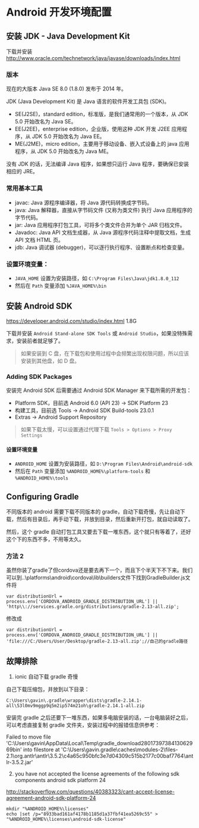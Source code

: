# Android 开发环境配置


## 安装 JDK - Java Development Kit

下载并安装 http://www.oracle.com/technetwork/java/javase/downloads/index.html

### 版本

现在的大版本 Java SE 8.0 (1.8.0) 发布于 2014 年。

JDK (Java Development Kit) 是 Java 语言的软件开发工具包 (SDK)。

* SE(J2SE)，standard edition，标准版，是我们通常用的一个版本，从 JDK 5.0 开始改名为 Java SE。
* EE(J2EE)，enterprise edition，企业版，使用这种 JDK 开发 J2EE 应用程序，从 JDK 5.0 开始改名为 Java EE。
* ME(J2ME)，micro edition，主要用于移动设备、嵌入式设备上的 java 应用程序，从 JDK 5.0 开始改名为 Java ME。

没有 JDK 的话，无法编译 Java 程序，如果想只运行 Java 程序，要确保已安装相应的 JRE。

### 常用基本工具

* javac: Java 源程序编译器，将 Java 源代码转换成字节码。
* java: Java 解释器，直接从字节码文件 (又称为类文件) 执行 Java 应用程序的字节代码。
* jar: Java 应用程序打包工具，可将多个类文件合并为单个 JAR 归档文件。
* Javadoc: Java API 文档生成器，从 Java 源程序代码注释中提取文档，生成 API 文档 HTML 页。
* jdb: Java 调试器 (debugger)，可以逐行执行程序、设置断点和检查变量。

### 设置环境变量：

* `JAVA_HOME` 设置为安装路径，如 `C:\Program Files\Java\jdk1.8.0_112`
* 然后在 `Path` 变量添加 `%JAVA_HOME%\bin`


## 安装 Android SDK

https://developer.android.com/studio/index.html 1.8G

下载并安装 `Android Stand-alone SDK Tools` 或 `Android Studio`，如果没特殊需求，安装前者就足够了。

> 如果安装到 C 盘，在下载包和使用过程中会频繁出现权限问题，所以应该安装到其他盘，如 D 盘。

### Adding SDK Packages

安装完 Android SDK 后需要通过 Android SDK Manager 来下载所需的开发包：

  * Platform SDK，目前选 Android 6.0 (API 23) -> SDK Platform 23
  * 构建工具，目前选 Tools -> Android SDK Build-tools 23.0.1
  * Extras -> Android Support Repository

> 如果下载太慢，可以设置通过代理下载 `Tools > Options > Proxy Settings`

#### 设置环境变量

* `ANDROID_HOME` 设置为安装路径，如 `D:\Program Files\Android\android-sdk`
* 然后在 `Path` 变量添加 `%ANDROID_HOME%\platform-tools` 和 `%ANDROID_HOME%\tools`

## Configuring Gradle

不同版本的 android 需要下载不同版本的 gradle，自动下载奇慢，先让自动下载，然后有目录后，再手动下载，并放到目录，然后重新开打包，就自动读取了。

然后，这个 gradle 自动打包工具又要去下载一堆东西，这个就只有等着了，还好这个下的东西不多，不用等太久。

### 方法 2

虽然你装了gradle了但cordova还是要去再下一个，而且下个半天下不下来。我们可以到..\platforms\android\cordova\lib\builders文件下找到GradleBuilder.js文件将

```
var distributionUrl = process.env['CORDOVA_ANDROID_GRADLE_DISTRIBUTION_URL'] || 'http\\://services.gradle.org/distributions/gradle-2.13-all.zip';
```
修改成
```
var distributionUrl = process.env['CORDOVA_ANDROID_GRADLE_DISTRIBUTION_URL'] || 'file:///C:/Users/User/Desktop/gradle-2.13-all.zip';//自己的gradle路径
```


## 故障排除

1. ionic 自动下载 gradle 奇慢

自己下载压缩包，并放到以下目录：

```
C:\Users\gavin\.gradle\wrapper\dists\gradle-2.14.1-all\53l0mv9mggp9q5m2ip574m21oh\gradle-2.14.1-all.zip
```

安装完 gradle 之后还要下一堆东西，如果多电脑安装的话，一台电脑装好之后，可以考虑直接复制 gradle 文件夹，安装过程中的报错信息供参考：

Failed to move file 'C:\Users\gavin\AppData\Local\Temp\gradle_download2801739738413062969bin' into filestore at 'C:\Users\gavin\.gradle\caches\modules-2\files-2.1\org.antlr\antlr\3.5.2\c4a65c950bfc3e7d04309c515b2177c00baf7764\antlr-3.5.2.jar'

2. you have not accepted the license agreements of the following sdk components android sdk platform 24

http://stackoverflow.com/questions/40383323/cant-accept-license-agreement-android-sdk-platform-24

```
mkdir "%ANDROID_HOME%\licenses"
echo |set /p="8933bad161af4178b1185d1a37fbf41ea5269c55" > "%ANDROID_HOME%\licenses\android-sdk-license"
```
